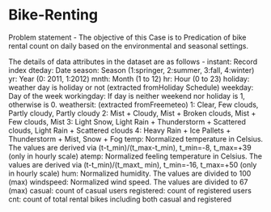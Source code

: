 # Bike-Renting
Problem statement -
The objective of this Case is to Predication of bike rental count on daily based on the
environmental and seasonal settings.

The details of data attributes in the dataset are as follows -
instant: Record index 
dteday: Date 
season: Season (1:springer, 2:summer, 3:fall, 4:winter) 
yr: Year (0: 2011, 1:2012) 
mnth: Month (1 to 12) 
hr: Hour (0 to 23) 
holiday: weather day is holiday or not (extracted fromHoliday Schedule) 
weekday: Day of the week 
workingday: If day is neither weekend nor holiday is 1, otherwise is 0. 
weathersit: (extracted fromFreemeteo) 
1: Clear, Few clouds, Partly cloudy, Partly cloudy 
2: Mist + Cloudy, Mist + Broken clouds, Mist + Few clouds, Mist 
3: Light Snow, Light Rain + Thunderstorm + Scattered clouds, Light Rain + Scattered 
clouds
4: Heavy Rain + Ice Pallets + Thunderstorm + Mist, Snow + Fog 
temp: Normalized temperature in Celsius. The values are derived via
(t-t_min)/(t_max-t_min), 
t_min=-8, t_max=+39 (only in hourly scale) 
atemp: Normalized feeling temperature in Celsius. The values are derived via
(t-t_min)/(t_maxt_ 
min), t_min=-16, t_max=+50 (only in hourly scale) 
hum: Normalized humidity. The values are divided to 100 (max) 
windspeed: Normalized wind speed. The values are divided to 67 (max) 
casual: count of casual users 
registered: count of registered users 
cnt: count of total rental bikes including both casual and registered 
